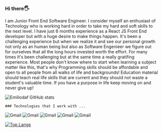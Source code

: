 ### Hi there🖐️

   I am Junior Front End Software Engineer. I consider myself an enthusiast of Technology who is working hard in order to take my hard and soft skills to the next level.
   I have just 6 months experience as a React JS Front End developer but with a huge desire to make things happen. It's been  a challenging experience but when we realize it and see our personal growth not only as an human being but also as Software Engenieer we figure out for ourselves that all the long hours invested worth the effort.  For many times It's been challenging but at the same time a really gratifing experience. 
   Most people don't know where to start when learning a subject matter like this, that's why Programming skills should be affordable and open to all people from all walks of life and backgrounds!
Education material should teach real life skills that are current and they should not waste a student's valuable time. 
   If you have a purpose in life keep moving on and  never give up!

	
  ![Emiliodaf GitHub stats](https://github-readme-stats.vercel.app/api?username=emiliodaf&show_icons=true&theme=radical)
	
	### Technologies that I work with ...
  
  ![Gmail](https://img.shields.io/badge/CSS3-1572B6?style=for-the-badge&logo=css3&logoColor=white)
  ![Gmail](https://img.shields.io/badge/HTML5-E34F26?style=for-the-badge&logo=html5&logoColor=white)
  ![Gmail](https://img.shields.io/badge/Bootstrap-563D7C?style=for-the-badge&logo=bootstrap&logoColor=white)
  ![Gmail](https://img.shields.io/badge/JavaScript-F7DF1E?style=for-the-badge&logo=javascript&logoColor=black)
  ![Gmail](https://img.shields.io/badge/React-20232A?style=for-the-badge&logo=react&logoColor=61DAFB)
 
  
 [![Top Langs](https://github-readme-stats.vercel.app/api/top-langs/?username=emiliodaf&layout=compact)](https://github.com/emiliodaf/github-readme-stats)



